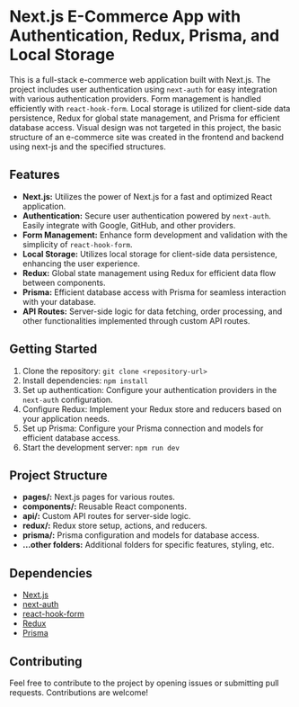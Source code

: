 # Next.js E-Commerce App with Authentication, Redux, Prisma, and Local Storage

This is a full-stack e-commerce web application built with Next.js. The project includes user authentication using `next-auth` for easy integration with various authentication providers. Form management is handled efficiently with `react-hook-form`. Local storage is utilized for client-side data persistence, Redux for global state management, and Prisma for efficient database access.
Visual design was not targeted in this project, the basic structure of an e-commerce site was created in the frontend and backend using next-js and the specified structures.


## Features

- **Next.js:** Utilizes the power of Next.js for a fast and optimized React application.
- **Authentication:** Secure user authentication powered by `next-auth`. Easily integrate with Google, GitHub, and other providers.
- **Form Management:** Enhance form development and validation with the simplicity of `react-hook-form`.
- **Local Storage:** Utilizes local storage for client-side data persistence, enhancing the user experience.
- **Redux:** Global state management using Redux for efficient data flow between components.
- **Prisma:** Efficient database access with Prisma for seamless interaction with your database.
- **API Routes:** Server-side logic for data fetching, order processing, and other functionalities implemented through custom API routes.

## Getting Started

1. Clone the repository: `git clone <repository-url>`
2. Install dependencies: `npm install`
3. Set up authentication: Configure your authentication providers in the `next-auth` configuration.
4. Configure Redux: Implement your Redux store and reducers based on your application needs.
5. Set up Prisma: Configure your Prisma connection and models for efficient database access.
6. Start the development server: `npm run dev`

## Project Structure

- **pages/:** Next.js pages for various routes.
- **components/:** Reusable React components.
- **api/:** Custom API routes for server-side logic.
- **redux/:** Redux store setup, actions, and reducers.
- **prisma/:** Prisma configuration and models for database access.
- **...other folders:** Additional folders for specific features, styling, etc.

## Dependencies

- [Next.js](https://nextjs.org/)
- [next-auth](https://next-auth.js.org/)
- [react-hook-form](https://react-hook-form.com/)
- [Redux](https://redux.js.org/)
- [Prisma](https://www.prisma.io/)

## Contributing

Feel free to contribute to the project by opening issues or submitting pull requests. Contributions are welcome!






